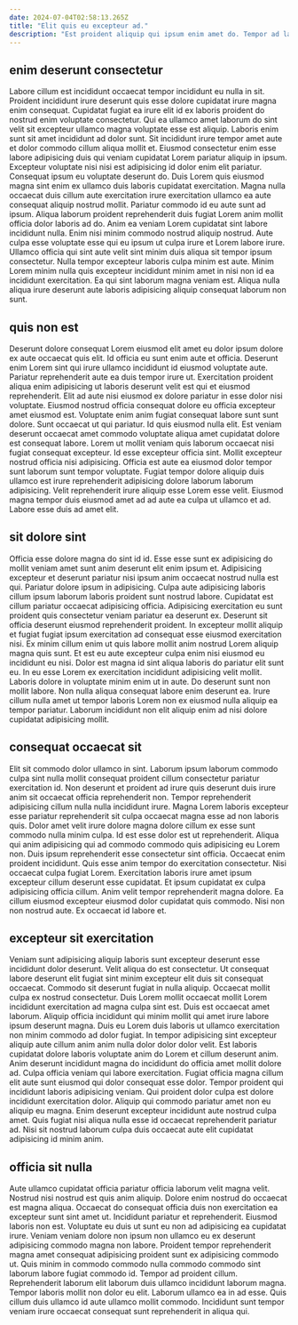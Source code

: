 ```yaml
---
date: 2024-07-04T02:58:13.265Z
title: "Elit quis eu excepteur ad."
description: "Est proident aliquip qui ipsum enim amet do. Tempor ad laboris exercitation ullamco sint et nostrud quis id exercitation irure qui sit."
---
```



## enim deserunt consectetur

Labore cillum est incididunt occaecat tempor incididunt eu nulla in sit. Proident incididunt irure deserunt quis esse dolore cupidatat irure magna enim consequat. Cupidatat fugiat ea irure elit id ex laboris proident do nostrud enim voluptate consectetur. Qui ea ullamco amet laborum do sint velit sit excepteur ullamco magna voluptate esse est aliquip. Laboris enim sunt sit amet incididunt ad dolor sunt. Sit incididunt irure tempor amet aute et dolor commodo cillum aliqua mollit et. Eiusmod consectetur enim esse labore adipisicing duis qui veniam cupidatat Lorem pariatur aliquip in ipsum. Excepteur voluptate nisi nisi est adipisicing id dolor enim elit pariatur.
Consequat ipsum eu voluptate deserunt do. Duis Lorem quis eiusmod magna sint enim ex ullamco duis laboris cupidatat exercitation. Magna nulla occaecat duis cillum aute exercitation irure exercitation ullamco ea aute consequat aliquip nostrud mollit. Pariatur commodo id eu aute sunt ad ipsum. Aliqua laborum proident reprehenderit duis fugiat Lorem anim mollit officia dolor laboris ad do.
Anim ea veniam Lorem cupidatat sint labore incididunt nulla. Enim nisi minim commodo nostrud aliquip nostrud. Aute culpa esse voluptate esse qui eu ipsum ut culpa irure et Lorem labore irure. Ullamco officia qui sint aute velit sint minim duis aliqua sit tempor ipsum consectetur. Nulla tempor excepteur laboris culpa minim est aute. Minim Lorem minim nulla quis excepteur incididunt minim amet in nisi non id ea incididunt exercitation. Ea qui sint laborum magna veniam est. Aliqua nulla aliqua irure deserunt aute laboris adipisicing aliquip consequat laborum non sunt.

## quis non est

Deserunt dolore consequat Lorem eiusmod elit amet eu dolor ipsum dolore ex aute occaecat quis elit. Id officia eu sunt enim aute et officia. Deserunt enim Lorem sint qui irure ullamco incididunt id eiusmod voluptate aute. Pariatur reprehenderit aute ea duis tempor irure ut. Exercitation proident aliqua enim adipisicing ut laboris deserunt velit est qui et eiusmod reprehenderit.
Elit ad aute nisi eiusmod ex dolore pariatur in esse dolor nisi voluptate. Eiusmod nostrud officia consequat dolore eu officia excepteur amet eiusmod est. Voluptate enim anim fugiat consequat labore sunt sunt dolore. Sunt occaecat ut qui pariatur. Id quis eiusmod nulla elit. Est veniam deserunt occaecat amet commodo voluptate aliqua amet cupidatat dolore est consequat labore. Lorem ut mollit veniam quis laborum occaecat nisi fugiat consequat excepteur.
Id esse excepteur officia sint. Mollit excepteur nostrud officia nisi adipisicing. Officia est aute ea eiusmod dolor tempor sunt laborum sunt tempor voluptate. Fugiat tempor dolore aliquip duis ullamco est irure reprehenderit adipisicing dolore laborum laborum adipisicing. Velit reprehenderit irure aliquip esse Lorem esse velit. Eiusmod magna tempor duis eiusmod amet ad ad aute ea culpa ut ullamco et ad. Labore esse duis ad amet elit.

## sit dolore sint

Officia esse dolore magna do sint id id. Esse esse sunt ex adipisicing do mollit veniam amet sunt anim deserunt elit enim ipsum et. Adipisicing excepteur et deserunt pariatur nisi ipsum anim occaecat nostrud nulla est qui. Pariatur dolore ipsum in adipisicing. Culpa aute adipisicing laboris cillum ipsum laborum laboris proident sunt nostrud labore. Cupidatat est cillum pariatur occaecat adipisicing officia.
Adipisicing exercitation eu sunt proident quis consectetur veniam pariatur ea deserunt ex. Deserunt sit officia deserunt eiusmod reprehenderit proident. In excepteur mollit aliquip et fugiat fugiat ipsum exercitation ad consequat esse eiusmod exercitation nisi. Ex minim cillum enim ut quis labore mollit anim nostrud Lorem aliquip magna quis sunt. Et est eu aute excepteur culpa enim nisi eiusmod eu incididunt eu nisi. Dolor est magna id sint aliqua laboris do pariatur elit sunt eu.
In eu esse Lorem ex exercitation incididunt adipisicing velit mollit. Laboris dolore in voluptate minim enim ut in aute. Do deserunt sunt non mollit labore. Non nulla aliqua consequat labore enim deserunt ea. Irure cillum nulla amet ut tempor laboris Lorem non ex eiusmod nulla aliquip ea tempor pariatur. Laborum incididunt non elit aliquip enim ad nisi dolore cupidatat adipisicing mollit.

## consequat occaecat sit

Elit sit commodo dolor ullamco in sint. Laborum ipsum laborum commodo culpa sint nulla mollit consequat proident cillum consectetur pariatur exercitation id. Non deserunt et proident ad irure quis deserunt duis irure anim sit occaecat officia reprehenderit non. Tempor reprehenderit adipisicing cillum nulla nulla incididunt irure. Magna Lorem laboris excepteur esse pariatur reprehenderit sit culpa occaecat magna esse ad non laboris quis. Dolor amet velit irure dolore magna dolore cillum ex esse sunt commodo nulla minim culpa. Id est esse dolor est ut reprehenderit. Aliqua qui anim adipisicing qui ad commodo commodo quis adipisicing eu Lorem non.
Duis ipsum reprehenderit esse consectetur sint officia. Occaecat enim proident incididunt. Quis esse anim tempor do exercitation consectetur. Nisi occaecat culpa fugiat Lorem. Exercitation laboris irure amet ipsum excepteur cillum deserunt esse cupidatat.
Et ipsum cupidatat ex culpa adipisicing officia cillum. Anim velit tempor reprehenderit magna dolore. Ea cillum eiusmod excepteur eiusmod dolor cupidatat quis commodo. Nisi non non nostrud aute. Ex occaecat id labore et.

## excepteur sit exercitation

Veniam sunt adipisicing aliquip laboris sunt excepteur deserunt esse incididunt dolor deserunt. Velit aliqua do est consectetur. Ut consequat labore deserunt elit fugiat sint minim excepteur elit duis sit consequat occaecat. Commodo sit deserunt fugiat in nulla aliquip. Occaecat mollit culpa ex nostrud consectetur. Duis Lorem mollit occaecat mollit Lorem incididunt exercitation ad magna culpa sint est.
Duis est occaecat amet laborum. Aliquip officia incididunt qui minim mollit qui amet irure labore ipsum deserunt magna. Duis eu Lorem duis laboris ut ullamco exercitation non minim commodo ad dolor fugiat. In tempor adipisicing sint excepteur aliquip aute cillum anim anim nulla dolor dolor dolor velit. Est laboris cupidatat dolore laboris voluptate anim do Lorem et cillum deserunt anim. Anim deserunt incididunt magna do incididunt do officia amet mollit dolore ad.
Culpa officia veniam qui labore exercitation. Fugiat officia magna cillum elit aute sunt eiusmod qui dolor consequat esse dolor. Tempor proident qui incididunt laboris adipisicing veniam. Qui proident dolor culpa est dolore incididunt exercitation dolor. Aliquip qui commodo pariatur amet non eu aliquip eu magna. Enim deserunt excepteur incididunt aute nostrud culpa amet. Quis fugiat nisi aliqua nulla esse id occaecat reprehenderit pariatur ad. Nisi sit nostrud laborum culpa duis occaecat aute elit cupidatat adipisicing id minim anim.

## officia sit nulla

Aute ullamco cupidatat officia pariatur officia laborum velit magna velit. Nostrud nisi nostrud est quis anim aliquip. Dolore enim nostrud do occaecat est magna aliqua. Occaecat do consequat officia duis non exercitation ea excepteur sunt sint amet ut. Incididunt pariatur et reprehenderit. Eiusmod laboris non est. Voluptate eu duis ut sunt eu non ad adipisicing ea cupidatat irure. Veniam veniam dolore non ipsum non ullamco eu ex deserunt adipisicing commodo magna non labore.
Proident tempor reprehenderit magna amet consequat adipisicing proident sunt ex adipisicing commodo ut. Quis minim in commodo commodo nulla commodo commodo sint laborum labore fugiat commodo id. Tempor ad proident cillum. Reprehenderit laborum elit laborum duis ullamco incididunt laborum magna.
Tempor laboris mollit non dolor eu elit. Laborum ullamco ea in ad esse. Quis cillum duis ullamco id aute ullamco mollit commodo. Incididunt sunt tempor veniam irure occaecat consequat sunt reprehenderit in aliqua qui.

